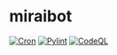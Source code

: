 # miraibot

[![Cron](https://github.com/kmu/miraibot/actions/workflows/python-app.yml/badge.svg?event=schedule)](https://github.com/kmu/miraibot/actions/workflows/python-app.yml)
[![Pylint](https://github.com/kmu/miraibot/actions/workflows/pylint.yml/badge.svg)](https://github.com/kmu/miraibot/actions/workflows/pylint.yml)
[![CodeQL](https://github.com/kmu/miraibot/actions/workflows/codeql-analysis.yml/badge.svg)](https://github.com/kmu/miraibot/actions/workflows/codeql-analysis.yml)
